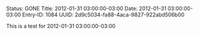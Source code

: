 Status: GONE
Title: 2012-01-31 03:00:00-03:00
Date: 2012-01-31 03:00:00-03:00
Entry-ID: 1084
UUID: 2d9c5034-fa88-4aca-9827-922abd506b00

This is a test for 2012-01-31 03:00:00-03:00
